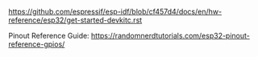 https://github.com/espressif/esp-idf/blob/cf457d4/docs/en/hw-reference/esp32/get-started-devkitc.rst

Pinout Reference Guide:
https://randomnerdtutorials.com/esp32-pinout-reference-gpios/
